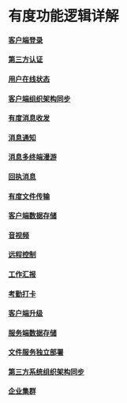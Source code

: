 # 有度功能逻辑详解


#### [客户端登录](admin/functions/login)

#### [第三方认证](admin/functions/第三方认证)

#### [用户在线状态](admin/functions/status)

#### [客户端组织架构同步](admin/functions/客户端组织架构同步)

#### [有度消息收发](admin/functions/消息收发)

#### [消息通知](admin/functions/消息通知)

#### [消息多终端漫游](admin/functions/消息多终端漫游)

#### [回执消息](admin/functions/回执消息)

#### [有度文件传输](admin/functions/文件传输)

#### [客户端数据存储](admin/functions/客户端数据存储)

#### [音视频](admin/functions/音视频)

#### [远程控制](admin/functions/远程控制)

#### [工作汇报](admin/functions/工作汇报)

#### [考勤打卡](admin/functions/考勤打卡)

#### [客户端升级](admin/functions/客户端升级)

#### [服务端数据存储](admin/functions/服务端数据存储)

#### [文件服务独立部署](admin/functions/filesvrdeploy)

#### [第三方系统组织架构同步](admin/functions/第三方系统组织架构同步)

#### [企业集群](admin/functions/企业集群)